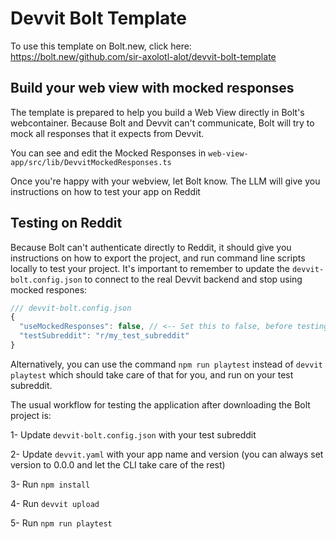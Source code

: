 # Devvit Bolt Template

To use this template on Bolt.new, click here: https://bolt.new/github.com/sir-axolotl-alot/devvit-bolt-template

## Build your web view with mocked responses

The template is prepared to help you build a Web View directly in Bolt's webcontainer.
Because Bolt and Devvit can't communicate, Bolt will try to mock all responses that it expects from Devvit.

You can see and edit the Mocked Responses in `web-view-app/src/lib/DevvitMockedResponses.ts`

Once you're happy with your webview, let Bolt know. The LLM will give you instructions on how to test your app on Reddit

## Testing on Reddit

Because Bolt can't authenticate directly to Reddit, it should give you instructions on how to export the project, and run command line scripts locally to test your project.
It's important to remember to update the `devvit-bolt.config.json` to connect to the real Devvit backend and stop using mocked respones:

```js
/// devvit-bolt.config.json
{
  "useMockedResponses": false, // <-- Set this to false, before testing on Reddit
  "testSubreddit": "r/my_test_subreddit"
}
```

Alternatively, you can use the command `npm run playtest` instead of `devvit playtest` which should take care of that for you, and run on your test subreddit.

The usual workflow for testing the application after downloading the Bolt project is:

1- Update `devvit-bolt.config.json` with your test subreddit

2- Update `devvit.yaml` with your app name and version (you can always set version to 0.0.0 and let the CLI take care of the rest)

3- Run `npm install`

4- Run `devvit upload`

5- Run `npm run playtest`
